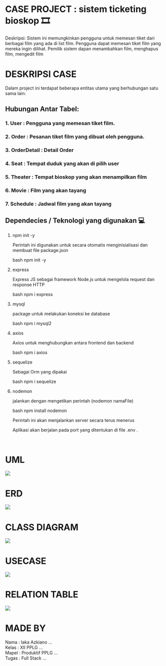 # CASE PROJECT : sistem ticketing bioskop 🎞️

Deskripsi:  Sistem ini memungkinkan pengguna untuk memesan tiket dari berbagai film yang ada di list film. Pengguna dapat memesan tiket film yang mereka ingin dilihat. Pemilik sistem dapan menambahkan film, menghapus film, mengedit film

# DESKRIPSI CASE 

Dalam project ini terdapat beberapa entitas utama yang berhubungan satu sama lain:

## Hubungan Antar Tabel:
### 1. User : Pengguna yang memesan tiket film.
### 2. Order : Pesanan tiket film yang dibuat oleh pengguna.
### 3. OrderDetail : Detail Order
### 4. Seat : Tempat duduk yang akan di pilih user
### 5. Theater : Tempat bioskop yang akan menampilkan film
### 6. Movie : Film yang akan tayang
### 7. Schedule : Jadwal film yang akan tayang



## Dependecies / Teknologi yang digunakan 💻

1. npm init -y

    Perintah ini digunakan untuk secara otomatis menginisialisasi dan membuat file package.json

    bash
    npm init -y
    

2. express

    Express JS sebagai framework Node.js untuk mengelola request dan response HTTP

    bash
   npm i express
    

3. mysql

    package untuk melakukan koneksi ke database

    bash
    npm i mysql2
    

4. axios

    Axios untuk menghubungkan antara frontend dan backend
   
    bash
    npm i axios
    

6. sequelize

    Sebagai Orm yang dipakai

    bash
    npm i sequelize
    


7. nodemon

    jalankan dengan mengetikan perintah (nodemon namaFile)

    bash
    npm install nodemon
    

    Perintah ini akan menjalankan server secara terus menerus

    Aplikasi akan berjalan pada port yang ditentukan di file .env .


<br>
    

# UML
<img src="GambarUMLProjectPemesananTicketBioskop.drawio.png">
 

<br>

# ERD
<img src="ERD.png">

<br>

# CLASS DIAGRAM
<img src="class_diagram.png">

<br>

# USECASE
<img src="Usecase.png">

<br>

# RELATION TABLE
<img src="relastion_table.png">

<br>

# MADE BY

Nama : Iaka Azkiano ...
<br>
Kelas : XII PPLG ...
<br>
Mapel : Produktif PPLG ...
<br>
Tugas : Full Stack ...

